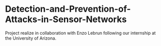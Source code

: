 # Detection-and-Prevention-of-Attacks-in-Sensor-Networks

Project realize in collaboration with Enzo Lebrun following our internship at the University of Arizona.

